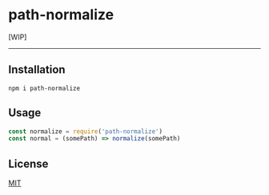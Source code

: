 # path-normalize

[WIP]

--------

## Installation

`npm i path-normalize`

## Usage

```javascript
const normalize = require('path-normalize')
const normal = (somePath) => normalize(somePath)
```

## License

[MIT](./LICENSE.md)
